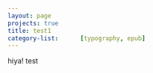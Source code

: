```yaml
---
layout: page
projects: true
title: test1
category-list:      [typography, epub]
---
```


hiya! test
